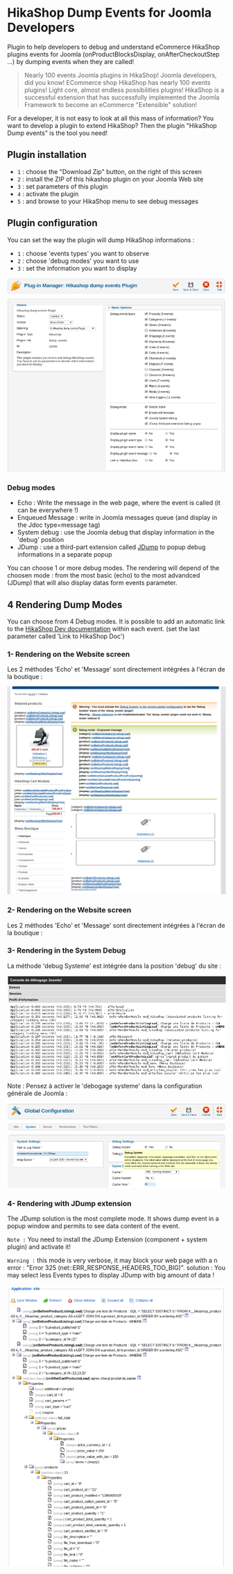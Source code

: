 HikaShop Dump Events for Joomla Developers
=====================

Plugin to help developers to debug and understand eCommerce HikaShop plugins events for Joomla (onProductBlocksDisplay, onAfterCheckoutStep ...) by dumping events when they are called!

> Nearly 100 events Joomla plugins in HikaShop! 
Joomla developers, did you know! 
ECommerce shop HikaShop has nearly 100 events plugins! 
Light core, almost endless possibilities plugins! HikaShop is a successful extension that has successfully implemented the Joomla Framework to become an eCommerce "Extensible" solution! 

For a developer, it is not easy to look at all this mass of information? 
You want to develop a plugin to extend HikaShop? Then the plugin "HikaShop Dump events" is the tool you need!


## Plugin installation

- `1` : choose the "Download Zip" button, on the right of this screen
- `2` : install the ZIP of this hikashop plugin on your Joomla Web site
- `3` : set parameters of this plugin
- `4` : activate the plugin
- `5` : and browse to your HikaShop menu to see debug messages


## Plugin configuration

You can set the way the plugin will dump HikaShop informations :
- `1` : choose 'events types' you want to observe
- `2` : choose 'debug modes' you want to use
- `3` : set the information you want to display

![alt text](/docs/captures/debug0.png "Configuration of the plugin")


### Debug modes
- Echo : Write the message in the web page, where the event is called (it can be everywhere !)
- Enqueued Message : write in Joomla messages queue (and display in the Jdoc type=message tag)
- System debug : use the Joomla debug that display information in the 'debug' position
- JDump : use a third-part extension called [JDump](http://extensions.joomla.org/extensions/miscellaneous/development/1509) to popup debug informations in a separate popup

You can choose 1 or more debug modes. The rendering will depend of the choosen mode : from the most basic (echo) to the most advandced (JDump) that will also display datas form events parameter.


## 4 Rendering Dump Modes

You can choose from 4 Debug modes.
It is possible to add an automatic link to the [HikaShop Dev documentation](http://www.hikashop.com/support/documentation/62-hikashop-developer-documentation.html) within each event. (set the last parameter called 'Link to HikaShop Doc')

### 1- Rendering on the Website screen
Les 2 méthodes 'Echo' et 'Message' sont directement intégrées à l'écran de la boutique :

![alt text](/docs/captures/debug1.png "Rendu avec debug simple")

### 2- Rendering on the Website screen
Les 2 méthodes 'Echo' et 'Message' sont directement intégrées à l'écran de la boutique :


### 3- Rendering in the System Debug
La méthode 'debug Systeme' est intégrée dans la position 'debug' du site :

![alt text](/docs/captures/debug2.png "Rendu avec debug systeme")


Note : Pensez à activer le 'debogage systeme' dans la configuration générale de Joomla :

![alt text](/docs/captures/debug2b.png "configuration du debug systeme")


### 4- Rendering with JDump extension
The JDump solution is the most complete mode. It shows dump event in a popup window and permits to see data content of the event.

`Note :` You need to install the JDump Extension (component + system plugin) and activate it!

`Warning :` this mode is very verbose, it may block your web page with a n error :
"Error 325 (net::ERR_RESPONSE_HEADERS_TOO_BIG)".
solution : You may select less Events types to display JDump with big amount of data !

![alt text](/docs/captures/debug3.png "Rendu avec JDump")
